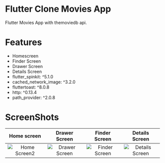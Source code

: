 # Flutter Clone Movies App 
Flutter Movies App with themoviedb api.

# Features
- Homescreen
- Finder Screen
- Drawer Screen
- Details Screen
- flutter_spinkit: ^5.1.0
- cached_network_image: ^3.2.0
- fluttertoast: ^8.0.8
- http: ^0.13.4
- path_provider: ^2.0.8


# ScreenShots

| Home screen | Drawer Screen | Finder Screen | Details Screen |
|    :---:    |     :---:     |     :---:     |     :---:      |
|![Home Screen2](https://user-images.githubusercontent.com/78031893/147930739-37ae6aa2-5e07-4f25-aa61-6dcf1c80775e.jpg)|![Drawer Screen](https://user-images.githubusercontent.com/78031893/147929672-ecdb995e-77c0-4fca-91c1-03961529a550.jpg) |![Finder Screen](https://user-images.githubusercontent.com/78031893/147929830-0f10d98b-9449-4a86-b940-e1b229f19164.jpg) | ![Details Screen](https://user-images.githubusercontent.com/78031893/147929908-b1277e1b-6e10-41ed-a08e-a740a41f9004.jpg) |




